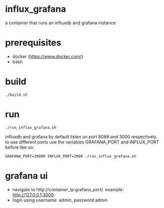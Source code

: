 # influx_grafana
a container that runs an influxdb and grafana instance

# prerequisites
- docker (https://www.docker.com/)
- bash

# build
```
./build.sh
```

# run
```
./run_influx_grafana.sh
```

influxdb and grafana by default listen on port 8086 and 3000 respectively. to use different ports use the variables GRAFANA_PORT and INFLUX_PORT before like so:
```
GRAFANA_PORT=10000 INFLUX_PORT=2000 ./run_influx_grafana.sh
```

# grafana ui
- navigate to http://container_ip:grafana_port/. example: http://127.0.0.1:3000.
- login using username: admin, password:admin

